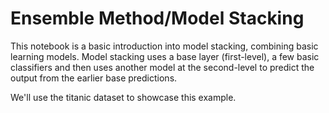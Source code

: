 # Ensemble Method/Model Stacking

This notebook is a basic introduction into model stacking, combining basic learning models. Model stacking uses a base layer (first-level), a few basic classifiers and then uses another model at the second-level to predict the output from the earlier base predictions. 

We'll use the titanic dataset to showcase this example. 
